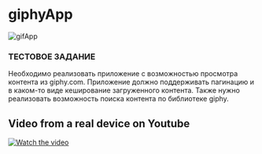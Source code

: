 # giphyApp

![gifApp](https://user-images.githubusercontent.com/30910230/64593975-cc34d080-d3b7-11e9-9b87-26a2cd4547d8.gif)

### ТЕСТОВОЕ ЗАДАНИЕ

Необходимо реализовать приложение с возможностью просмотра контента из giphy.com. 
Приложение должно поддерживать пагинацию и в каком-то виде кеширование загруженного контента. 
Также нужно реализовать возможность поиска контента по библиотеке giphy. 


## Video from a real device on Youtube

[![Watch the video](https://img.youtube.com/vi/eA9iV49Gx5k/hqdefault.jpg)](https://youtu.be/eA9iV49Gx5k)
